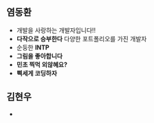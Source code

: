 ## 염동환

* 개발을 사랑하는 개발자입니다!!
* **다작으로 승부한다** 다양한 포트폴리오를 가진 개발자
* 순둥한 **INTP**
* **그림을 좋아합니다**
* **민초 찍먹 외않혜요?**
* **삑세게 코딩하자**



## 김현우

* 